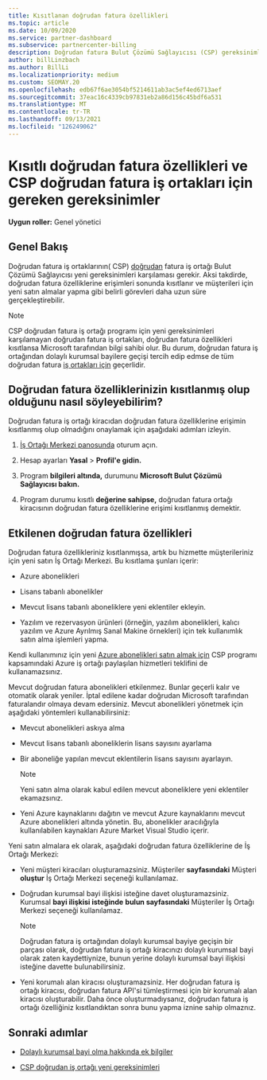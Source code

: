 ```yaml
---
title: Kısıtlanan doğrudan fatura özellikleri
ms.topic: article
ms.date: 10/09/2020
ms.service: partner-dashboard
ms.subservice: partnercenter-billing
description: Doğrudan fatura Bulut Çözümü Sağlayıcısı (CSP) gereksinimleri hakkında bilgi ve yeteneklerin kısıtlanmış olmasından kaçınmak için ne yapmaları gerekenler hakkında bilgi edinebilirsiniz. Özelliklerinizin kısıtlanmış olup olduğunu bulun.
author: billLinzbach
ms.author: BillLi
ms.localizationpriority: medium
ms.custom: SEOMAY.20
ms.openlocfilehash: edb67f6ae3054bf5214611ab3ac5ef4ed6713aef
ms.sourcegitcommit: 37eac16c4339cb97831eb2a86d156c45bdf6a531
ms.translationtype: MT
ms.contentlocale: tr-TR
ms.lasthandoff: 09/13/2021
ms.locfileid: "126249062"
---
```

# <a name="restricted-direct-bill-capabilities-and-the-requirements-needed-for-csp-direct-bill-partners"></a>Kısıtlı doğrudan fatura özellikleri ve CSP doğrudan fatura iş ortakları için gereken gereksinimler

**Uygun roller:** Genel yönetici

## <a name="overview"></a>Genel Bakış

Doğrudan fatura iş ortaklarının( CSP) [doğrudan](direct-partner-new-requirements.md) fatura iş ortağı Bulut Çözümü Sağlayıcısı yeni gereksinimleri karşılaması gerekir. Aksi takdirde, doğrudan fatura özelliklerine erişimleri sonunda kısıtlanır ve müşterileri için yeni satın almalar yapma gibi belirli görevleri daha uzun süre gerçekleştirebilir.

> [!Note]
> CSP doğrudan fatura iş ortağı programı için yeni gereksinimleri karşılamayan doğrudan fatura iş ortakları, doğrudan fatura özellikleri kısıtlansa Microsoft tarafından bilgi sahibi olur. Bu durum, doğrudan fatura iş ortağından dolaylı kurumsal bayilere geçişi tercih edip edmse de tüm doğrudan fatura [iş ortakları için](transition-direct-to-indirect.md) geçerlidir.  

## <a name="how-to-tell-if-your-direct-bill-capabilities-has-been-restricted"></a>Doğrudan fatura özelliklerinizin kısıtlanmış olup olduğunu nasıl söyleyebilirim?

Doğrudan fatura iş ortağı kiracıdan doğrudan fatura özelliklerine erişimin kısıtlanmış olup olmadığını onaylamak için aşağıdaki adımları izleyin.

1. [İş Ortağı Merkezi panosunda](https://partner.microsoft.com/dashboard) oturum açın.

2. Hesap ayarları **Yasal**  >  **Profil'e gidin.**

3. Program **bilgileri altında,** durumunu **Microsoft Bulut Çözümü Sağlayıcısı bakın.**

4. Program durumu kısıtlı **değerine sahipse,** doğrudan fatura ortağı kiracısının doğrudan fatura özelliklerine erişimi kısıtlanmış demektir.

## <a name="affected-direct-bill-capabilities"></a>Etkilenen doğrudan fatura özellikleri

Doğrudan fatura özellikleriniz kısıtlanmışsa, artık bu hizmette müşterileriniz için yeni satın İş Ortağı Merkezi. Bu kısıtlama şunları içerir:

- Azure abonelikleri

- Lisans tabanlı abonelikler

- Mevcut lisans tabanlı aboneliklere yeni eklentiler ekleyin.

- Yazılım ve rezervasyon ürünleri (örneğin, yazılım abonelikleri, kalıcı yazılım ve Azure Ayrılmış Sanal Makine örnekleri) için tek kullanımlık satın alma işlemleri yapma.

Kendi kullanımınız için yeni [Azure abonelikleri satın almak için](shared-services.md) CSP programı kapsamındaki Azure iş ortağı paylaşılan hizmetleri teklifini de kullanamazsınız.

Mevcut doğrudan fatura abonelikleri etkilenmez. Bunlar geçerli kalır ve otomatik olarak yeniler. İptal edilene kadar doğrudan Microsoft tarafından faturalandır olmaya devam edersiniz. Mevcut abonelikleri yönetmek için aşağıdaki yöntemleri kullanabilirsiniz:

- Mevcut abonelikleri askıya alma

- Mevcut lisans tabanlı aboneliklerin lisans sayısını ayarlama

- Bir aboneliğe yapılan mevcut eklentilerin lisans sayısını ayarlayın. 

    >[!Note]
    >Yeni satın alma olarak kabul edilen mevcut aboneliklere yeni eklentiler ekamazsınız.

- Yeni Azure kaynaklarını dağıtın ve mevcut Azure kaynaklarını mevcut Azure abonelikleri altında yönetin. Bu, abonelikler aracılığıyla kullanılabilen kaynakları Azure Market Visual Studio içerir.

Yeni satın almalara ek olarak, aşağıdaki doğrudan fatura özelliklerine de İş Ortağı Merkezi:

- Yeni müşteri kiracıları oluşturamazsiniz. Müşteriler **sayfasındaki** Müşteri **oluştur** İş Ortağı Merkezi seçeneği kullanılamaz.

- Doğrudan kurumsal bayi ilişkisi isteğine davet oluşturamazsiniz. Kurumsal **bayi ilişkisi isteğinde** **bulun sayfasındaki** Müşteriler İş Ortağı Merkezi seçeneği kullanılamaz.

    >[!NOTE]
    >Doğrudan fatura iş ortağından dolaylı kurumsal bayiye geçişin bir parçası olarak, doğrudan fatura iş ortağı kiracınızı dolaylı kurumsal bayi olarak zaten kaydettiynize, bunun yerine dolaylı kurumsal bayi ilişkisi isteğine davette bulunabilirsiniz.

- Yeni korumalı alan kiracısı oluşturamazsiniz. Her doğrudan fatura iş ortağı kiracısı, doğrudan fatura API'si tümleştirmesi için bir korumalı alan kiracısı oluşturabilir. Daha önce oluşturmadıysanız, doğrudan fatura iş ortağı özelliğiniz kısıtlandıktan sonra bunu yapma iznine sahip olmaznız.  

## <a name="next-steps"></a>Sonraki adımlar

- [Dolaylı kurumsal bayi olma hakkında ek bilgiler](https://assetsprod.microsoft.com/csp-directbill-to-indirect-transition.pdf)

- [CSP doğrudan iş ortağı yeni gereksinimleri](direct-partner-new-requirements.md)
